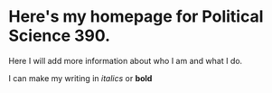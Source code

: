 # Here's my homepage for Political Science 390.

Here I will add more information about who I am and what I do.

I can make my writing in *italics* or **bold**
